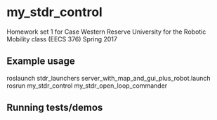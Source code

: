 # my_stdr_control

Homework set 1 for Case Western Reserve University for the Robotic Mobility class (EECS 376) Spring 2017

## Example usage
roslaunch stdr_launchers server_with_map_and_gui_plus_robot.launch
rosrun my_stdr_control my_stdr_open_loop_commander

## Running tests/demos
    
